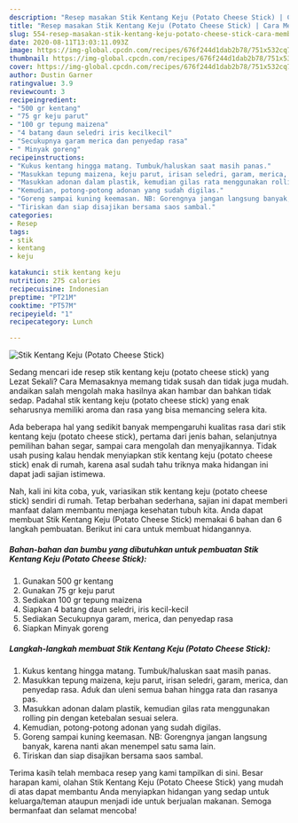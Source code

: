 ```yaml
---
description: "Resep masakan Stik Kentang Keju (Potato Cheese Stick) | Cara Membuat Stik Kentang Keju (Potato Cheese Stick) Yang Bikin Ngiler"
title: "Resep masakan Stik Kentang Keju (Potato Cheese Stick) | Cara Membuat Stik Kentang Keju (Potato Cheese Stick) Yang Bikin Ngiler"
slug: 554-resep-masakan-stik-kentang-keju-potato-cheese-stick-cara-membuat-stik-kentang-keju-potato-cheese-stick-yang-bikin-ngiler
date: 2020-08-11T13:03:11.093Z
image: https://img-global.cpcdn.com/recipes/676f244d1dab2b78/751x532cq70/stik-kentang-keju-potato-cheese-stick-foto-resep-utama.jpg
thumbnail: https://img-global.cpcdn.com/recipes/676f244d1dab2b78/751x532cq70/stik-kentang-keju-potato-cheese-stick-foto-resep-utama.jpg
cover: https://img-global.cpcdn.com/recipes/676f244d1dab2b78/751x532cq70/stik-kentang-keju-potato-cheese-stick-foto-resep-utama.jpg
author: Dustin Garner
ratingvalue: 3.9
reviewcount: 3
recipeingredient:
- "500 gr kentang"
- "75 gr keju parut"
- "100 gr tepung maizena"
- "4 batang daun seledri iris kecilkecil"
- "Secukupnya garam merica dan penyedap rasa"
- " Minyak goreng"
recipeinstructions:
- "Kukus kentang hingga matang. Tumbuk/haluskan saat masih panas."
- "Masukkan tepung maizena, keju parut, irisan seledri, garam, merica, dan penyedap rasa. Aduk dan uleni semua bahan hingga rata dan rasanya pas."
- "Masukkan adonan dalam plastik, kemudian gilas rata menggunakan rolling pin dengan ketebalan sesuai selera."
- "Kemudian, potong-potong adonan yang sudah digilas."
- "Goreng sampai kuning keemasan. NB: Gorengnya jangan langsung banyak, karena nanti akan menempel satu sama lain."
- "Tiriskan dan siap disajikan bersama saos sambal."
categories:
- Resep
tags:
- stik
- kentang
- keju

katakunci: stik kentang keju 
nutrition: 275 calories
recipecuisine: Indonesian
preptime: "PT21M"
cooktime: "PT57M"
recipeyield: "1"
recipecategory: Lunch

---
```



![Stik Kentang Keju (Potato Cheese Stick)](https://img-global.cpcdn.com/recipes/676f244d1dab2b78/751x532cq70/stik-kentang-keju-potato-cheese-stick-foto-resep-utama.jpg)

Sedang mencari ide resep stik kentang keju (potato cheese stick) yang Lezat Sekali? Cara Memasaknya memang tidak susah dan tidak juga mudah. andaikan salah mengolah maka hasilnya akan hambar dan bahkan tidak sedap. Padahal stik kentang keju (potato cheese stick) yang enak seharusnya memiliki aroma dan rasa yang bisa memancing selera kita.

Ada beberapa hal yang sedikit banyak mempengaruhi kualitas rasa dari stik kentang keju (potato cheese stick), pertama dari jenis bahan, selanjutnya pemilihan bahan segar, sampai cara mengolah dan menyajikannya. Tidak usah pusing kalau hendak menyiapkan stik kentang keju (potato cheese stick) enak di rumah, karena asal sudah tahu triknya maka hidangan ini dapat jadi sajian istimewa.




Nah, kali ini kita coba, yuk, variasikan stik kentang keju (potato cheese stick) sendiri di rumah. Tetap berbahan sederhana, sajian ini dapat memberi manfaat dalam membantu menjaga kesehatan tubuh kita. Anda dapat membuat Stik Kentang Keju (Potato Cheese Stick) memakai 6 bahan dan 6 langkah pembuatan. Berikut ini cara untuk membuat hidangannya.

<!--inarticleads1-->

##### Bahan-bahan dan bumbu yang dibutuhkan untuk pembuatan Stik Kentang Keju (Potato Cheese Stick):

1. Gunakan 500 gr kentang
1. Gunakan 75 gr keju parut
1. Sediakan 100 gr tepung maizena
1. Siapkan 4 batang daun seledri, iris kecil-kecil
1. Sediakan Secukupnya garam, merica, dan penyedap rasa
1. Siapkan  Minyak goreng




<!--inarticleads2-->

##### Langkah-langkah membuat Stik Kentang Keju (Potato Cheese Stick):

1. Kukus kentang hingga matang. Tumbuk/haluskan saat masih panas.
1. Masukkan tepung maizena, keju parut, irisan seledri, garam, merica, dan penyedap rasa. Aduk dan uleni semua bahan hingga rata dan rasanya pas.
1. Masukkan adonan dalam plastik, kemudian gilas rata menggunakan rolling pin dengan ketebalan sesuai selera.
1. Kemudian, potong-potong adonan yang sudah digilas.
1. Goreng sampai kuning keemasan. NB: Gorengnya jangan langsung banyak, karena nanti akan menempel satu sama lain.
1. Tiriskan dan siap disajikan bersama saos sambal.




Terima kasih telah membaca resep yang kami tampilkan di sini. Besar harapan kami, olahan Stik Kentang Keju (Potato Cheese Stick) yang mudah di atas dapat membantu Anda menyiapkan hidangan yang sedap untuk keluarga/teman ataupun menjadi ide untuk berjualan makanan. Semoga bermanfaat dan selamat mencoba!

